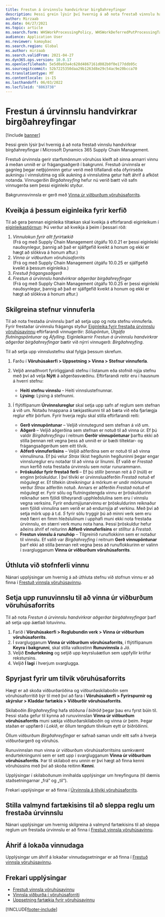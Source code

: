 ```yaml
---
title: Frestun á úrvinnslu handvirkrar birgðahreyfingar
description: Þessi grein lýsir því hvernig á að nota frestað vinnslu handvirkrar birgðahreyfingar í Microsoft Dynamics 365 Supply Chain Management.
author: Mirzaab
ms.date: 04/27/2021
ms.topic: article
ms.search.form: WHSWorkProcessingPolicy, WHSWorkDeferredPutProcessingTask
audience: Application User
ms.reviewer: kamaybac
ms.search.region: Global
ms.author: mirzaab
ms.search.validFrom: 2021-04-27
ms.dyn365.ops.version: 10.0.17
ms.openlocfilehash: 5e5d0a93a4c628d4867161d082b0f0e177ddb95c
ms.sourcegitcommit: 52b7225350daa29b1263d8e29c54ac9e20bcca70
ms.translationtype: MT
ms.contentlocale: is-IS
ms.lasthandoff: 06/03/2022
ms.locfileid: "8863738"
---
```

# <a name="deferred-processing-of-manual-inventory-movement"></a>Frestun á úrvinnslu handvirkrar birgðahreyfingar

[!include [banner](../includes/banner.md)]

Þessi grein lýsir því hvernig á að nota frestað vinnslu handvirkrar birgðahreyfingar í Microsoft Dynamics 365 Supply Chain Management.

Frestuð úrvinnsla gerir starfsmönnum vöruhúss kleift að sinna annarri vinnu á meðan unnið er úr frágangsaðgerð í bakgrunni. Frestuð úrvinnsla er gagnleg þegar netþjónninn getur verið með tilfallandi eða ófyrirséða aukningu í vinnslutíma og slík aukning á vinnslutíma getur haft áhrif á afköst notanda. Vinnugerðin *Birgðahreyfing* hefur nú verið bætt við safn vinnugerða sem þessi eiginleiki styður.

Bakgrunnsvinnsla er gerð með [Vinna úr viðburðum vöruhúsaforrits](warehouse-app-events.md).

## <a name="turn-on-this-feature-for-your-system"></a>Kveikja á þessum eiginleika fyrir kerfið

Til að gera þennan eiginleika tiltækan skal kveikja á eftirfarandi eiginleikum í [eiginleikastjórnun](../../fin-ops-core/fin-ops/get-started/feature-management/feature-management-overview.md): Þú verður að kveikja á þeim í þessari röð:

1. *Vinnulokun fyrir allt fyrirtækið*<br>(Frá og með Supply Chain Management útgáfu 10.0.21 er þessi eiginleiki nauðsynlegur, þannig að það er sjálfgefið kveikt á honum og ekki er hægt að slökkva á honum aftur.)
1. *Vinna úr viðburðum vöruhúsaforrits*<br>(Frá og með Supply Chain Management útgáfu 10.0.25 er sjálfgefið kveikt á þessum eiginleika.)
1. *Frestuð frágangsaðgerð*
1. *Frestun á úrvinnslu handvirkrar aðgerðar birgðahreyfingar*<br>(Frá og með Supply Chain Management útgáfu 10.0.25 er þessi eiginleiki nauðsynlegur, þannig að það er sjálfgefið kveikt á honum og ekki er hægt að slökkva á honum aftur.)

## <a name="configure-the-work-processing-policies"></a>Skilgreina stefnur vinnuferla

Til að nota frestaða úrvinnslu þarf að setja upp og nota stefnu vinnuferla. Fyrir frestaðar úrvinnslu frágangs styður [Eiginleika fyrir frestaða úrvinnslu vöruhúsavinnu](deferred-put.md) eftirfarandi vinnugerðir: *Sölupöntun*, *Útgáfa flutningspöntunar* og *Áfylling*. Eiginleikarnir *Frestun á úrvinnslu handvirkrar aðgerðar birgðahreyfingar* bætir við nýrri vinnugerð: *Birgðahreyfing*.

Til að setja upp vinnslustefnu skal fylgja þessum skrefum.

1. Farðu í **Vöruhúsakerfi \> Uppsetning \> Vinna \> Stefnur vinnuferla**.
1. Veljið annaðhvort fyrirliggjandi stefnu í listanum eða stofnið nýja stefnu með því að velja **Nýtt** á aðgerðasvæðinu. Eftirfarandi reitir eru í hausnum á hverri stefnu:

    - **Heiti stefnu vinnslu** – Heiti vinnslustefnunnar.
    - **Lýsing:** Lýsing á stefnunni.

1. Í flýtiflipanum **Úrvinnslureglur** skal setja upp safn af reglum sem stefnan á við um. Notaðu hnappana á tækjastikunni til að bæta við eða fjarlægja reglur eftir þörfum. Fyrir hverja reglu skal stilla eftirfarandi reiti:

    - **Gerð vinnupöntunar** – Veljið vinnutegund sem stefnan á við um.
    - **Aðgerð** – Veljið aðgerðina sem stefnan er notuð til að vinna úr. Ef þú valdir *Birgðahreyfingu* í reitnum **Gerðir vinnupöntunar** þarftu ekki að stilla þennan reit vegna þess að unnið er úr bæði tiltektar- og frágangsaðgerðum sem eitt tilvik.
    - **Aðferð vinnuferlisins** – Veljið aðferðina sem er notuð til að vinna vinnulínuna. Ef þú velur *Strax* líkist hegðunin hegðuninni þegar engar vinnslureglur eru notaðar til að vinna úr línunni. Ef valið er *Frestað* mun kerfið nota frestaða úrvinnslu sem notar runurammann.
    - **Þröskuldur fyrir frestað ferli** – Ef þú stillir þennan reit á *0* (núll) er enginn þröskuldur. Í því tilviki er úrvinnsluaðferðin *Frestað* notuð ef mögulegt er. Ef tiltekin útreikningur á mörkum er undir mörkunum verður *Strax* aðferðin notuð. Annars er aðferðin *Frestað* notuð ef mögulegt er. Fyrir sölu og flutningstengda vinnu er þröskuldurinn reiknaður sem fjöldi tilheyrandi upphleðslulína sem eru í vinnslu vegna verksins. Fyrir endurnýjunarvinnu er þröskuldurinn reiknaður sem fjöldi vinnulína sem verið er að endurnýja af verkinu. Með því að setja mörk upp á t.d. *5* fyrir sölu tryggir þú að minni verk sem eru með færri en fimm hleðslulínum í upphafi muni ekki nota frestaða úrvinnslu, en stærri verk munu nota hana. Þessi þröskuldur hefur aðeins áhrif ef reiturinn **Aðferð vinnuferlisins** er stilltur á *Frestað*.
    - **Frestun vinnslu á runuhóp** – Tilgreinið runuflokkinn sem er notaður til vinnslu. Ef valið var *Birgðahreyfing* í reitnum **Gerð vinnupöntunar** þarf ekki að stilla þennan reit vegna þess að runuflokkurinn er valinn í svarglugganum **Vinna úr viðburðum vöruhúsaforrits**.

## <a name="assign-the-work-creation-policy"></a>Úthluta við stofnferli vinnu

Nánari upplýsingar um hvernig á að úthluta stefnu við stofnun vinnu er að finna í [Frestuð vinnsla vöruhúsavinnu](deferred-put.md).

## <a name="set-up-a-batch-job-to-process-warehouse-app-events"></a>Setja upp runuvinnslu til að vinna úr viðburðum vöruhúsaforrits

Til að nota *Frestun á úrvinnslu handvirkrar aðgerðar birgðahreyfingar* þarf að setja upp áætlað lotuvinnu.

1. Farið í **Vöruhúsakerfi \> Reglubundin verk \> Vinna úr viðburðum vöruhúsaforrits**.
1. Í svarglugganum **Vinna úr viðburðum vöruhúsaforrits**, í flýtiflipanum **Keyra í bakgrunni**, skal stilla valkostinn **Runuvinnsla** á *Já*.
1. Veljið **Endurtekning** og setjið upp keyrsluáætlun sem uppfyllir kröfur rekstursins.
1. Veljið **Í lagi** í hverjum svarglugga.

## <a name="inquire-about-the-warehouse-app-events"></a>Spyrjast fyrir um tilvik vöruhúsaforrits

Hægt er að skoða viðburðaröðina og viðburðaskilaboðin sem vöruhúsaforritið býr til með því að fara í **Vöruhúsakerfi \> Fyrirspurnir og skýrslur \> Kladdar fartækis \> Viðburðir vöruhúsaforrits**.

Skilaboðin *Birgðahreyfing* hafa stöðuna *Í biðröð* þegar þau eru fyrst búin til. Þessi staða gefur til kynna að runuvinnslan **Vinna úr viðburðum vöruhúsaforrits** muni sækja viðburðarskilaboðin og vinna úr þeim. Þegar staðan er uppfærð í *Lokið*, er öllum tengdum tilvikum eytt úr biðröðinni.

Öllum viðburðum *Birgðahreyfingar* er safnað saman undir eitt safn á hverja viðburðargerð og vöruhús.

Runuvinnslan mun vinna úr viðburðum vöruhúsaforritsins samkvæmt endurtekningunni sem er sett upp í svarglugganum **Vinna úr viðburðum vöruhúsaforrits**. Þar til skilaboð eru unnin er því hægt að finna kenni vöruhússins með því að skoða reitinn **Kenni**.

Upplýsingar í skilaboðunum innihalda upplýsingar um hreyfinguna (til dæmis staðsetningarnar „frá“ og „til“).

Frekari upplýsingar er að finna í [Úrvinnsla á tilviki vöruhúsaforrits](warehouse-app-events.md).

## <a name="configure-the-mobile-device-menu-to-skip-the-deferred-processing-policy"></a>Stilla valmynd fartækisins til að sleppa reglu um frestaða úrvinnslu

Nánari upplýsingar um hvernig skilgreina á valmynd fartækisins til að sleppa reglum um frestaða úrvinnslu er að finna í [Frestuð vinnsla vöruhúsavinnu](deferred-put.md).

## <a name="impact-on-closed-work-dates"></a>Áhrif á lokaða vinnudaga

Upplýsingar um áhrif á lokaðar vinnudagsetningar er að finna í [Frestuð vinnsla vöruhúsavinnu](deferred-put.md).

## <a name="additional-resources"></a>Frekari upplýsingar

- [Frestuð vinnsla vöruhúsavinnu](deferred-put.md)
- [Vinnsla viðburða í vöruhúsaforriti](warehouse-app-events.md)
- [Uppsetning fartækja fyrir vöruhúsavinnu](configure-mobile-devices-warehouse.md)

[!INCLUDE[footer-include](../../includes/footer-banner.md)]
